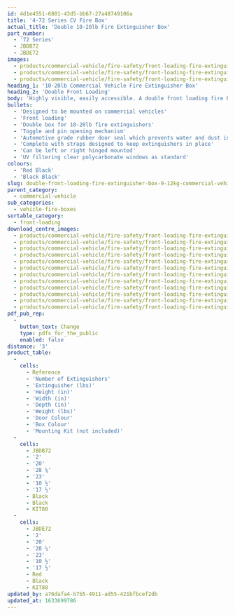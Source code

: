 ```yaml
---
id: 4d1e4551-6801-43d5-bb67-27a48749106a
title: '4-72 Series CV Fire Box'
actual_title: 'Double 10-20lb Fire Extinguisher Box'
part_number:
  - '72 Series'
  - JBDB72
  - JBDE72
images:
  - products/commercial-vehicle/fire-safety/front-loading-fire-extinguisher-boxes/72/images-lr/Product_Image_776x776_(518x518_focus_area)-JBDE72_01.jpg
  - products/commercial-vehicle/fire-safety/front-loading-fire-extinguisher-boxes/72/images-lr/Product_Image_776x776_(518x518_focus_area)-JBDE72_02.jpg
  - products/commercial-vehicle/fire-safety/front-loading-fire-extinguisher-boxes/72/images-lr/Product_Image_776x776_(518x518_focus_area)-JBDE72_03.jpg
heading_1: '10-20lb Commercial Vehicle Fire Extinguisher Box'
heading_2: 'Double Front Loading'
body: 'Highly visible, easily accessible. A double front loading fire box for 10-20lb fire extinguishers. Designed to be mounted on vehicles.'
bullets:
  - 'Designed to be mounted on commercial vehicles'
  - 'Front loading'
  - 'Double box for 10-20lb fire extinguishers'
  - 'Toggle and pin opening mechanism'
  - 'Automotive grade rubber door seal which prevents water and dust ingress'
  - 'Complete with straps designed to keep extinguishers in place'
  - 'Can be left or right hinged mounted'
  - 'UV filtering clear polycarbonate windows as standard'
colours:
  - 'Red Black'
  - 'Black Black'
slug: double-front-loading-fire-extinguisher-box-9-12kg-commercial-vehicle
parent_category:
  - commercial-vehicle
sub_categories:
  - vehicle-fire-boxes
sortable_category:
  - front-loading
download_centre_images:
  - products/commercial-vehicle/fire-safety/front-loading-fire-extinguisher-boxes/72/images-hr/JBDE72_001.jpg
  - products/commercial-vehicle/fire-safety/front-loading-fire-extinguisher-boxes/72/images-hr/JBDE72_002.jpg
  - products/commercial-vehicle/fire-safety/front-loading-fire-extinguisher-boxes/72/images-hr/JBDE72_003.jpg
  - products/commercial-vehicle/fire-safety/front-loading-fire-extinguisher-boxes/72/images-hr/JBDE72_004.jpg
  - products/commercial-vehicle/fire-safety/front-loading-fire-extinguisher-boxes/72/images-hr/JBDE72_005.jpg
  - products/commercial-vehicle/fire-safety/front-loading-fire-extinguisher-boxes/72/images-hr/JBDE72_006.jpg
  - products/commercial-vehicle/fire-safety/front-loading-fire-extinguisher-boxes/72/images-hr/JBDE72_007.jpg
  - products/commercial-vehicle/fire-safety/front-loading-fire-extinguisher-boxes/72/images-hr/JBKE72_001.jpg
  - products/commercial-vehicle/fire-safety/front-loading-fire-extinguisher-boxes/72/images-hr/JBKE72_002.jpg
  - products/commercial-vehicle/fire-safety/front-loading-fire-extinguisher-boxes/72/images-hr/JBKE72_003.jpg
  - products/commercial-vehicle/fire-safety/front-loading-fire-extinguisher-boxes/72/images-hr/JBKE72_004.jpg
  - products/commercial-vehicle/fire-safety/front-loading-fire-extinguisher-boxes/72/images-hr/JBKE72_005.jpg
pdf_pub_rep:
  -
    button_text: Change
    type: pdfs_for_the_public
    enabled: false
distance: '3'
product_table:
  -
    cells:
      - Reference
      - 'Number of Extinguishers'
      - 'Extinguisher (lbs)'
      - 'Height (in)'
      - 'Width (in)'
      - 'Depth (in)'
      - 'Weight (lbs)'
      - 'Door Colour'
      - 'Box Colour'
      - 'Mounting Kit (not included)'
  -
    cells:
      - JBDB72
      - '2'
      - '20'
      - '28 ¼'
      - '23'
      - '10 ½'
      - '17 ½'
      - Black
      - Black
      - KIT80
  -
    cells:
      - JBDE72
      - '2'
      - '20'
      - '28 ¼'
      - '23'
      - '10 ½'
      - '17 ½'
      - Red
      - Black
      - KIT80
updated_by: a76dafa4-b7b5-4911-ad55-421bfbcef2db
updated_at: 1633699786
---
```

